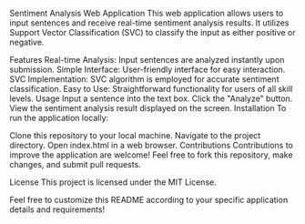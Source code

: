 Sentiment Analysis Web Application
This web application allows users to input sentences and receive real-time sentiment analysis results. It utilizes Support Vector Classification (SVC) to classify the input as either positive or negative.

Features
Real-time Analysis: Input sentences are analyzed instantly upon submission.
Simple Interface: User-friendly interface for easy interaction.
SVC Implementation: SVC algorithm is employed for accurate sentiment classification.
Easy to Use: Straightforward functionality for users of all skill levels.
Usage
Input a sentence into the text box.
Click the "Analyze" button.
View the sentiment analysis result displayed on the screen.
Installation
To run the application locally:

Clone this repository to your local machine.
Navigate to the project directory.
Open index.html in a web browser.
Contributions
Contributions to improve the application are welcome! Feel free to fork this repository, make changes, and submit pull requests.

License
This project is licensed under the MIT License.

Feel free to customize this README according to your specific application details and requirements!






